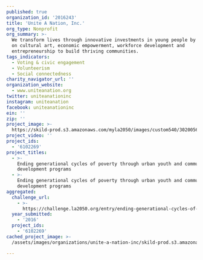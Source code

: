 ```yaml
---
published: true
organization_id: '2016243'
title: 'Unite A Nation, Inc.'
org_type: Nonprofit
org_summary: >-
  We transform lives through innovative investments in young people by focusing
  on cultural art, economic empowerment, workforce development and
  entrepreneurship to build thriving communities.
tags_indicators:
  - Voting & civic engagement
  - Volunteerism
  - Social connectedness
charity_navigator_url: ''
organization_website:
  - www.uniteanation.org
twitter: uniteanationinc
instagram: uniteanation
facebook: uniteanationinc
ein: ''
zip: ''
project_image: >-
  https://skild-prod.s3.amazonaws.com/myla2050/images/custom540/3020056105741-team91.jpeg
project_video: ''
project_ids:
  - '6102269'
project_titles:
  - >-
    Ending generational cycles of poverty through urban youth and community
    development programs 
  - >-
    Ending generational cycles of poverty through urban youth and community
    development programs
aggregated:
  challenge_url:
    - >-
      https://challenge.la2050.org/entry/ending-generational-cycles-of-poverty-through-urban-youth-and-community-development-programs
  year_submitted:
    - '2016'
  project_ids:
    - '6102269'
cached_project_image: >-
  /assets/images/organizations/unite-a-nation-inc/skild-prod.s3.amazonaws.com/myla2050/images/custom540/3020056105741-team91.jpeg

---
```

